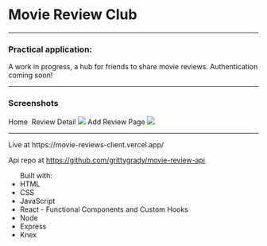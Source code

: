 <h1>Movie Review Club</h1>
<hr>
<h3>Practical application:</h3>
A work in progress, a hub for friends to share movie reviews. Authentication coming soon!
<hr>
<h3>Screenshots</h3>
Home
<img src="">
Review Detail
<img src="https://github.com/grittygrady/movie-reviews-client/blob/master/src/images/previews/detail.png">
Add Review Page
<img src="https://github.com/grittygrady/movie-reviews-client/blob/master/src/images/previews/addreview.png">
<hr>
Live at https://movie-reviews-client.vercel.app/

Api repo at https://github.com/grittygrady/movie-review-api
<ul>
Built with:
  <li>HTML</li>
  <li>CSS</li>
  <li>JavaScript</li>
  <li>React -  Functional Components and Custom Hooks</li>
  <li>Node</li>
  <li>Express</li>
  <li>Knex</li>
 </ul>